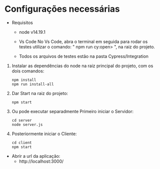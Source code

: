 
# Configurações necessárias

* Requisitos
    * node v14.19.1
    * Vs Code
         No Vs Code, abra o terminal em seguida para rodar os testes utilizar o comando: " npm run cy:open> ", na raiz do projeto.

    * Todos os arquivos de testes estão na pasta Cypress/Integration

1. Instalar as dependências do node na raiz principal do projeto, com os dois comandos:
    ~~~~
    npm install
    npm run install-all
    ~~~~

2. Dar Start na raiz do projeto:
    ~~~~
    npm start
    ~~~~

3. Ou pode executar separadmente
   Primeiro iniciar o Servidor:
    ~~~~
    cd server
    node server.js
    ~~~~

4. Posteriormente iniciar o Cliente:
    ~~~~
    cd client
    npm start
    ~~~~

* Abrir a url da aplicação:
    * http://localhost:3000/
    
